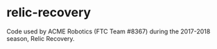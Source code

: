 # relic-recovery
Code used by ACME Robotics (FTC Team #8367) during the 2017-2018 season, Relic Recovery.
